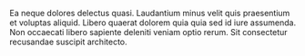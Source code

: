 Ea neque dolores delectus quasi.
Laudantium minus velit quis praesentium et voluptas aliquid.
Libero quaerat dolorem quia quia sed id iure assumenda.
Non occaecati libero sapiente deleniti veniam optio rerum.
Sit consectetur recusandae suscipit architecto.